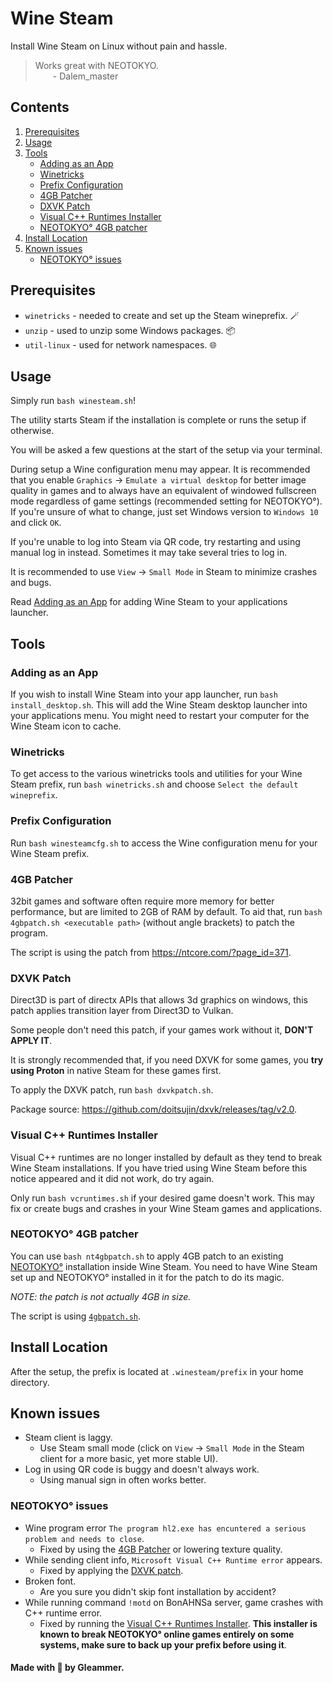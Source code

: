 # Wine Steam

Install Wine Steam on Linux without pain and hassle.

> Works great with NEOTOKYO.
> <br>&emsp;&emsp;- Dalem_master

## Contents
1. [Prerequisites](#prerequisites)
2. [Usage](#usage)
3. [Tools](#tools)
   - [Adding as an App](#adding-as-an-app)
   - [Winetricks](#winetricks)
   - [Prefix Configuration](#prefix-configuration)
   - [4GB Patcher](#4gb-patcher)
   - [DXVK Patch](#dxvk-patch)
   - [Visual C++ Runtimes Installer](#visual-c-runtimes-installer)
   - [NEOTOKYO° 4GB patcher](#neotokyo-4gb-patcher)
3. [Install Location](#install-location)
4. [Known issues](#known-issues)
   - [NEOTOKYO° issues](#neotokyo-issues)

## Prerequisites

- `winetricks` - needed to create and set up the Steam wineprefix. 🪄
- `unzip` - used to unzip some Windows packages. 📦
- `util-linux` - used for network namespaces. 🌐

## Usage

Simply run `bash winesteam.sh`!

The utility starts Steam if the installation is complete or runs the setup if otherwise.

You will be asked a few questions at the start of the setup via your terminal.

During setup a Wine configuration menu may appear. It is recommended that you enable `Graphics` -> `Emulate a virtual desktop` for better image quality in games and to always have an equivalent of windowed fullscreen mode regardless of game settings (recommended setting for NEOTOKYO°). If you're unsure of what to change, just set Windows version to `Windows 10` and click `OK`.

If you're unable to log into Steam via QR code, try restarting and using manual log in instead. Sometimes it may take several tries to log in.

It is recommended to use `View` -> `Small Mode` in Steam to minimize crashes and bugs.

Read [Adding as an App](#adding-as-an-app) for adding Wine Steam to your applications launcher.

## Tools

### Adding as an App

If you wish to install Wine Steam into your app launcher, run `bash install_desktop.sh`. This will add the Wine Steam desktop launcher into your applications menu. You might need to restart your computer for the Wine Steam icon to cache.

### Winetricks

To get access to the various winetricks tools and utilities for your Wine Steam prefix, run `bash winetricks.sh` and choose `Select the default wineprefix`.

### Prefix Configuration

Run `bash winesteamcfg.sh` to access the Wine configuration menu for your Wine Steam prefix.

### 4GB Patcher

32bit games and software often require more memory for better performance, but are limited to 2GB of RAM by default. To aid that, run `bash 4gbpatch.sh <executable path>` (without angle brackets) to patch the program.

The script is using the patch from https://ntcore.com/?page_id=371.

### DXVK Patch

Direct3D is part of directx APIs that allows 3d graphics on windows, this patch applies transition layer from Direct3D to Vulkan.

Some people don't need this patch, if your games work without it, **DON'T APPLY IT**.

It is strongly recommended that, if you need DXVK for some games, you **try using Proton** in native Steam for these games first.

To apply the DXVK patch, run `bash dxvkpatch.sh`.

Package source: https://github.com/doitsujin/dxvk/releases/tag/v2.0.

### Visual C++ Runtimes Installer

Visual C++ runtimes are no longer installed by default as they tend to break Wine Steam installations. If you have tried using Wine Steam before this notice appeared and it did not work, do try again.

Only run `bash vcruntimes.sh` if your desired game doesn't work. This may fix or create bugs and crashes in your Wine Steam games and applications.

### NEOTOKYO° 4GB patcher

You can use `bash nt4gbpatch.sh` to apply 4GB patch to an existing [NEOTOKYO°](https://store.steampowered.com/app/244630/NEOTOKYO/) installation inside Wine Steam. You need to have Wine Steam set up and NEOTOKYO° installed in it for the patch to do its magic.

*NOTE: the patch is not actually 4GB in size.*

The script is using [`4gbpatch.sh`](#4gb-patcher).

## Install Location

After the setup, the prefix is located at `.winesteam/prefix` in your home directory.

## Known issues

- Steam client is laggy.
   - Use Steam small mode (click on `View` -> `Small Mode` in the Steam client for a more basic, yet more stable UI).
- Log in using QR code is buggy and doesn't always work.
   - Using manual sign in often works better.

### NEOTOKYO° issues
- Wine program error `The program hl2.exe has encuntered a serious problem and needs to close`.
   - Fixed by using the [4GB Patcher](#4gb-patcher) or lowering texture quality.
- While sending client info, `Microsoft Visual C++ Runtime error` appears.
   - Fixed by applying the [DXVK patch](#dxvk-patch).
- Broken font.
   - Are you sure you didn't skip font installation by accident?
- While running command `!motd` on BonAHNSa server, game crashes with C++ runtime error.
   - Fixed by running the [Visual C++ Runtimes Installer](#visual-c-runtimes-installer). **This installer is known to break NEOTOKYO° online games entirely on some systems, make sure to back up your prefix before using it**.

#### Made with 💜 by Gleammer.
